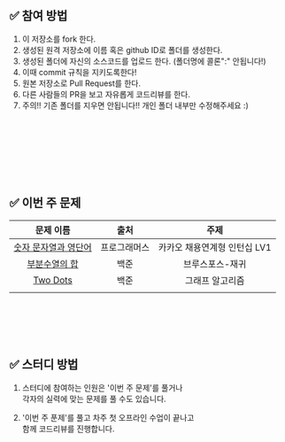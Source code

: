 ## ✅ 참여 방법

1. 이 저장소를 fork 한다. 
2. 생성된 원격 저장소에 이름 혹은 github ID로 폴더를 생성한다. 
3. 생성된 폴더에 자신의 소스코드를 업로드 한다. (폴더명에 콜론":" 안됩니다!) 
4. 이때 commit 규칙을 지키도록한다! 
5. 원본 저장소로 Pull Request를 한다. 
6. 다른 사람들의 PR을 보고 자유롭게 코드리뷰를 한다. 
7. 주의!! 기존 폴더를 지우면 안됩니다!! 개인 폴더 내부만 수정해주세요 :) 

<br/>
<br/> 

#
<br/>
<br/>

 ## ✅ 이번 주 문제
|문제 이름|출처|주제|
|:-------:|:--------:|:-------:|
|[숫자 문자열과 영단어](https://school.programmers.co.kr/learn/courses/30/lessons/81301?language=java)|프로그래머스|카카오 채용연계형 인턴십 LV1|
|[부분수열의 합](https://www.acmicpc.net/problem/1182)|백준|브루스포스-재귀|
|[Two Dots](https://www.acmicpc.net/problem/16929)|백준|그래프 알고리즘|
||||

<br/>
<br/> 

<br/>
<br/>

 ## ✅ 스터디 방법

1. 스터디에 참여하는 인원은 '이번 주 문제'를 풀거나<br/>
각자의 실력에 맞는 문제를 풀 수도 있습니다.

2. '이번 주 푼제'를 풀고 차주 첫 오프라인 수업이 끝나고<br/> 
함께 코드리뷰를 진행합니다.
